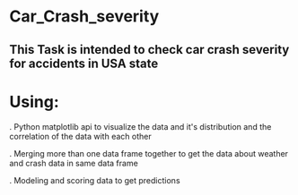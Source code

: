 # Car_Crash_severity

## This Task is intended to check car crash severity for accidents in USA state

# Using:

. Python matplotlib api to visualize the data and it's distribution and the correlation of the data with each other 

. Merging more than one data frame together to get the data about weather and crash data in same data frame

. Modeling and scoring data to get predictions
